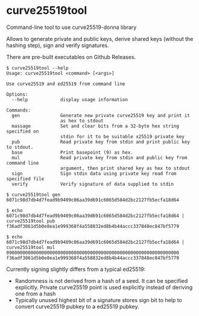 # curve25519tool
Command-line tool to use curve25519-donna library

Allows to generate private and public keys, derive shared keys (without the hashing step), sign and verify signatures.

There are pre-built executables on Github Releases.

```
$ curve25519tool --help
Usage: curve25519tool <command> [<args>]

Use curve25519 and ed25519 from command line

Options:
  --help            display usage information

Commands:
  gen               Generate new private curve25519 key and print it
                    as hex to stdout
  massage           Set and clear bits from a 32-byte hex string specified on
                    stdin for it to be suitable x25519 private key
  pub               Read private key from stdin and print public key to stdout.
  base              Print basepoint (9) as hex.
  mul               Read private key from stdin and public key from command line
                    argument, then print shared key as hex to stdout
  sign              Sign stdin data using private key read from specified file
  verify            Verify signature of data supplied to stdin

$ curve25519tool gen
6071c98d7db4d7fead9b9409c06aa39d691c6065d584d2bc2127fb5ecfa18d64

$ echo 6071c98d7db4d7fead9b9409c06aa39d691c6065d584d2bc2127fb5ecfa18d64 | curve25519tool pub
f36adf3861d5b0e8ea1e999368f4a558832ed8b4b44accc337848ec847bf5779

$ echo 6071c98d7db4d7fead9b9409c06aa39d691c6065d584d2bc2127fb5ecfa18d64 | curve25519tool mul 0900000000000000000000000000000000000000000000000000000000000000
f36adf3861d5b0e8ea1e999368f4a558832ed8b4b44accc337848ec847bf5779
```

Currently signing slightly differs from a typical ed25519:

* Randomness is not derived from a hash of a seed. It can be specified explicitly. Private curve25519 point is used explicitly instead of deriving one from a hash
* Typically unused highest bit of a signature stores sign bit to help to convert curve25519 pubkey to a ed25519 pubkey.
